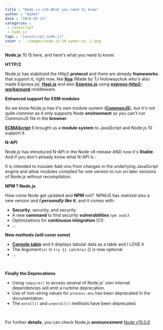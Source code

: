 ```yaml
---
title : "Node.js v10 What you need to know"
author : "Aymen"
date : "2018-05-23"
categories : 
 - javascript
 - node-js
tags : "javascript,node-js"
cover : ../images/node.js-10-aymen.co_-1.png
---
```


**Node.js** 10 IS here, and here's what you need to know:

**HTTP/2**

Node.js has stabilized the Http2 **protocol** and there are already **frameworks** that support it, right now, like [**Koa**](https://koajs.com/) (Made by TJ Holowaychuk who's also made Express.js), [**Hapi.js**](https://hapijs.com/) and also [**Express.js**](http://expressjs.com/fr/) using [**express-http2-workaround**](https://www.npmjs.com/package/express-http2-workaround) middleware.

**Enhanced support for ESM modules**

As we know Node.js has it's own module system (**[CommonJS](http://requirejs.org/docs/commonjs.html)**), but it's not quite common as it only supports Node **environment** so you can't run CommonJS file in the **browser**.

[**ECMAScript**](https://en.wikipedia.org/wiki/ECMAScript) 6 brought us a **module system** to JavaScript and Node.js 10 support it.

**N-API**

Node.js has introduced N-API in the Node v8 release AND now it's **Stable**. And if you don't already know what N-API is :

It is intended to insulate Add-ons from changes in the underlying JavaScript engine and allow modules compiled for one version to run on later versions of Node.js without recompilation.

**NPM ? Node.js**

How come Node get updated and **NPM** not?  NPMJS has realized also a new version and _**I personally like it**_, and it comes with:

- **Security**, security, and security.
- A new **command** to find security **vulnerabilities** `npm audit`
- Optimizations for **continuous integration** (CI)
- ...

**New methods (will cover some)**

- [**Console.table**](https://nodejs.org/api/console.html#console_console_table_tabulardata_properties) and it displays tabular data as a table and I LOVE it
- The Argument`(e)` in `try {} catch(e)` {} is now optional
- ...

 

**Finally the Deprecations**

- Using `require()` to access several of Node.js' own internal dependencies will emit a runtime deprecation.
- Use of non-string values for `process.env` has been deprecated in the documentation.
- The `enroll()` and `unenroll()` methods have been deprecated.

 

For further **details**, you can check Node.js **announcement** [Node v10.0.0](https://nodejs.org/en/blog/release/v10.0.0/)
